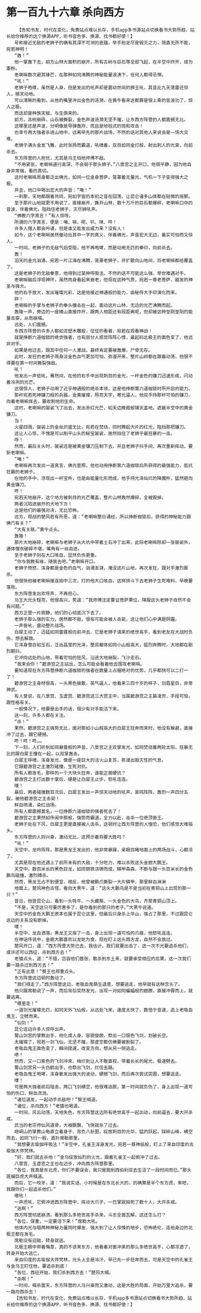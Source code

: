 # 第一百九十六章 杀向西方
        【告知书友，时代在变化，免费站点难以长存，手机app多书源站点切换看书大势所趋，站长给你推荐的这个换源APP，听书音色多、换源、找书都好使！】
       号称接近无敌的老狮子的确有其深不可测的底蕴，举手抬足尽是毁灭之力，简直无所不能，宛若神明！
       “轰！”
       他一掌轰下去，前方山林大面积的崩开，所有古树与巨石等全部飞起，在半空中炸开，成为齑粉。
       老喇嘛数次避其锋芒，在那种如同沸腾的神秘能量浪涛下，任何人都得忌惮。
       “吼！”
       老狮子咆哮，虽然是人身，但是发出的吼声却是震动世间的狮王吼，其音比九天落雷还惊人，撼天动地。
       可以清晰的看到，从他的嘴里冲出金色的涟漪，在黄牛看来这都算是很上乘的音波功了，惊人之极。
       而这却是种族天赋，与生俱来的。
       前方，古树崩碎，山石被撕裂，金色声波涟漪无坚不摧，让东西方阵营的人都震撼无比。
       这哪里还是声波，分明像是导弹轰炸，而且是地毯式的饱和攻击！
       也幸亏两大强者杀进山地中，远离早先的那片战场，不然的话对其他人来说会是一场大灾难。
       老狮子满头金发飞舞，此时张扬而霸道，吼啸着，双目如同金灯般，射出刺人的光束，向前杀去。
       东方阵营的人担忧，尤其是马王怕他师傅不敌。
       “不用紧张，老喇嘛道行高深，不会弱于那头狮子。”八景宫之主开口，他很平静，因为他自身非常强，看的真切。
       这时老喇嘛周身都泛出佛光，如同一位金身菩萨，笼罩着无量光，气机一下子变得强大之极。
       并且，他口中喝出宏大的声音：“唵！”
       一刹那，天地都跟着共鸣，宛如宇宙的本初之音在回荡，让昆仑诸多山体都在轻微的摇颤。
       至于那片山地就更不用说了，直接崩开，撕开山林，数十万斤的巨石都爆碎，老喇嘛口中的音波，伴着佛光，阻挡住老狮子，灭尽狮吼声。
       “佛教六字真言！”有人惊呼。
       所谓的六字真言，便是：唵、嘛、呢、叭、咪、吽！
       许多人僧人都会吟诵，但是谁又能发出威力来？没有人！
       如今，这个老喇嘛居然催动出其中一字的真义，伴着佛光，声音宏大无边，着实可怕而又惊人。
       一时间，老狮子的无敌气焰受阻，他不再咆哮，而是动用无匹的拳印，向前杀去。
       轰！
       滔天的金光汹涌，宛若一片江海在沸腾，笼罩老狮子，并扩散向山地间，将老喇嘛都给覆盖了。
       这是老狮子的无敌拳意，他得到过某种呼吸法，不然的话不可能这么强，举世难遇对手。
       老喇嘛脑后浮现神环，虽然肉身看起来衰老，但现在这种气质，宛若一尊老菩萨，越发的神圣与强大。
       他的右手放大，发出璀璨光彩，这是他接近神通般的能力，由秘传大手印演化而来。
       砰！
       老喇嘛的手掌与老狮子的拳头撞击在一起，震动这片山林，无边的光芒沸腾而起。
       轰隆一声，旁边的一座矮山直接炸开，跟两人相距还有段距离呢，但却被这种至刚至阳的能量击穿，从而崩塌。
       远处，人们震撼。
       东西方阵营的许多人都如泥塑木雕般，怔怔的看着，宛若在观看神战！
       就是挣断六道枷锁的绝世强者，也有部分人感觉阵阵心悸，最起码北极王的面色变了，他远非对手。
       如果是他过去，跟其中任何一人激战，最终肯定要被轰爆，尸骨无存。
       此时，发狂的老狮子周身淡金色血气更加可怕，弥漫开来，整片山岭都在跟着动荡，他恨不得要在第一时间撕裂强敌。
       吼！
       他发出一声低吼，蓦然间，在他的右手中出现刺目的金光，一杆金色的镰刀迅速形成，闪动着冷冽的光芒。
       这很惊人，老狮子动用了近乎神通般的绝杀本领，这是他挣断第六道枷锁时所开启的能力。
       那杆宛若死神镰刀般的兵器，金黄璀璨，照亮天宇，寒光逼人，他双手持那杆可怕的镰刀，向着老喇嘛挥去，要收割他的生命。
       这时，老喇嘛的袈裟飞了出去，发出赤红光芒，如天边晚霞般铺天盖地，遮蔽半空中的黄金镰刀。
       当！
       火星四溅，袈裟上的金丝炽盛无比，宛若在焚烧，同时腾起大片的红光，阻挡那把镰刀。
       这让人心惊，不愧是可以削平山头的秘宝袈裟，居然挡住了老狮子最狂暴的一击。
       呼！
       然而，最后关头时，袈裟还是被黄金镰刀压制下去，并且老狮子抖手间，再次重新挥动，要斩老喇嘛。
       “唵！”
       老喇嘛再次发出一道真言，佛光普照，他也动用挣断第六道枷锁后所获得的最强能力，抵抗狂霸的老狮子。
       在他的手中，浮现出一杆宝杵，也是由能量化形而成，他手持光泽灿烂的降魔杵，猛然砸向黄金镰刀。
       咚！
       宛若天地崩开，这个地方被刺目的光芒覆盖，整片山林轰然爆碎，全被毁掉。
       两者沉陷进崩开的大地下方！
       这是他们的最强对决，无比恐怖。
       远方，观战的楚风若有所思，道：“老喇嘛整日诵经，所以挣断枷锁后，获得的神秘能力跟佛门有关？”
       “大有关联。”黄牛点头。
       轰隆！
       那片大地崩碎，老喇嘛与老狮子从大坑中带着土石冲了出来，此际老喇嘛除却一张袈裟外，通体僧衣破碎不堪，嘴角有一丝血迹。
       至于老狮子则在大口咳血，显然负伤更重。
       “你与我教有缘，随我去吧。”老喇嘛开口。
       老狮子愤怒，浑身都是金色的血气，汹涌澎湃，淹没这片山地，再次发狂，跟对手激烈厮杀。
       但很快他被老喇嘛接连拍中三次，打的他大口咳血，这样拼斗下去老狮子生死难料，早晚要落败。
       东方阵营发出欢呼声，不再担心。
       马王大光头锃亮，他很高兴，笑道：“我师傅注定要证菩萨果位，降服这头老狮子自然不会有问题。”
       西方正营一片寂静，他们的心彻底沉下去了。
       老狮子那么强的实力，居然都不敌，很有可能会被人击毙，这让他们心中满是阴霾。
       一声兽吼，震动整片战场。
       白犀王动了，迅猛如同雷霆般向前冲去，它是老狮子请来的绝世高手，看到老友在大战时负伤，想去解救。
       它浑身雪白如玉石，泛出晶莹的光泽，整具躯体如同小山般高大，猛烈奔腾时，大地都在剧烈颤抖。
       它冲向远处的山地，带着可怕的狂风，沿途大地崩裂，飞沙走石。
       “我来会你！”碧游宫之主站出，怎么可能会看着他去围攻老喇嘛。
       要知道现在东方阵营挣断六道枷锁的强者在数量上占据绝对的优势，几乎都快可以二打一了！
       碧游宫之主身材很高，一头黑色披散，英气逼人，他看来三四十岁的样子，剑眉星目，非常神武。
       有人曾说，在八景宫、玉虚宫、碧游宫这三大宫主中，当属碧游宫之主最凌厉，手段可怕，跟性格有关。
       一般情况下，他要是出手的话，很少有对手能活下来。
       这一刻，许多人都在关注。
       “杀！”
       果然，碧游宫之主强势无比，面对那如小山般高大的白犀王狂奔而来时，他没有躲避，直接冲了过去，跟它硬撼。
       咚！咚！咚……
       下一刻，人们听到如同暴雷般的声音，八景宫之主双掌发光，如同焚烧着两轮太阳，狂暴无比的跟白犀王撞在一起，以双掌轰击。
       白犀王呼啸，浑身发光，像是一座巨大的活火山复苏，弥漫出毁灭性的气息。
       它跟碧游宫之主激烈碰撞，生死对抗。
       所有人都发毛，那样的一个大块头狂奔，谁能正面硬抗？
       碧游宫之主打出数十掌后，硬是让白犀王止步，怒吼连连。
       噗！
       最后，两者碰撞数百次后，白犀王发出一声惊天动地的吼声，哀鸣阵阵，轰的一声四分五裂，被他碧游宫之主击毙！
       鲜血喷涌，染红战场。
       所有人都震撼莫名，一位挣断六道枷锁的强者死去了！
       碧游宫之主果然如传闻中那般，强势而霸道，全力以赴，击杀一位绝顶兽王。
       老狮子处在下风，白犀王更是直接被人击杀，这顿时让西方阵营的人惶恐，他们感觉大难临头。
       东方阵营的人则兴奋，激动无比，这预示着将要大胜吗？
       “吼！”
       天空中，龙吟阵阵，那是黑龙王发出的，他非常暴躁，亲眼目睹地面上的两场战斗，心都凉了。
       尤其是现在他还遇上了前所未有的大敌，十分吃力，难以杀败这头金翅大鹏王。
       天空中，数百米长的黑色巨龙，如同钢铁浇铸而成，鳞甲森森，不断与跟一头百米长的金色鹏鸟碰撞，激烈搏杀。
       然而，黑龙王占不到便宜，相反，他曾被鹏爪撕裂一大片鳞甲，那里鲜血淋淋
       地面上，楚风神色古怪，看向大黑牛，道：“这头大鹏鸟是不是当初在青铜山上出现的那一只？”
       昔日，他登昆仑山，看到一头牦牛、一头藏獒、一头金色的大鸟，齐聚青铜山顶上。
       “不是，天空这只可要厉害多了，是你看到的那只的老子。”大黑牛说道。
       天空中的金色大鹏王原本也属于昆仑这里，但最后只身杀上华山，强占了那里，不过跟昆仑这边的关系没有断掉。
       噗！
       半空中，龙血洒落，黑龙王又挨了一击，身上出现一道可怕的爪痕，他怒吼连连。
       在神话传说中，金翅大鹏喜欢以龙蛇为食，现在盯上这头西方龙，自然不会放过。
       楚风开口，道：“西方阵营大势已去，我估计，我们就要出击了，这一次不光要追杀他们，或许还可以西征，杀到西方去！”
       老猿点头，道：“不错，岂容他们嚣张，敢杀到东土来，就要承受相应的后果，这一次我们要一路杀过到西方去！”
       “正有此意！”獒王也郑重点头。
       东方阵营这边顿时轰动了。
       “我们得走了。”西方阵营这边，老吸血鬼萌生退意，想要逃走，他早就有这种念头了。
       他只跟席勒说了一声，而后背后突然发光，出现一对如同蝙蝠般的翅膀，直接冲霄而上，就要逃离。
       “哪里走！”
       一道剑光璀璨无匹，如同天外飞仙般，从远处飞来，速度太快了，数倍于音速，追上老吸血鬼王，立劈而来。
       “仙剑！”
       昆仑这边许多人惊呼出声。
       蜀山剑宫的掌教出手，他化成人身，容貌俊朗，祭出一口银色飞剑，划破长空。
       太璀璨了，宛若一剑飞仙，无坚不摧，那虚空都仿佛要被割裂了。
       老吸血鬼王面色变了，瞬间提速，改变方向，想从另一侧逃走。
       哧！
       然而，又一口紫色的飞剑冲来，绚烂到让人不敢直视，带着长长的尾光，极速劈去。
       蜀山剑宫另一头白鹤出手，也祭出飞剑，拦住去路。
       老吸血鬼王咆哮，浑身散发出强大的波动，硬撼飞剑，而后再次尝试突围，想要逃走。
       噗！
       可是两大强者前后阻击，两口飞剑横空，他很难逃脱，第一时间就负伤了，身上出现一道可怕的伤口，鲜血流淌。
       “诸位道友，一起动手杀敌吧！”獒王喊道。
       “诸位，杀向西方！”老猿也喝道。
       一时间，风云动荡，天地失色，东方阵营这边所有绝世高手一起出动，向前逼去，要大开杀戒。
       武当的老宗师仙风道骨，大袖飘飘，飞快就杀了过去。
       崆峒山的掌教山龟直立着身子，背负八卦图，绽放刺目的光华，猛的跃起，踩碎山峰，横空而去，如同飞行一般，直扑席勒那里。
       “我想要古瑜伽呼吸法！”半空中，孔雀王浑身发光，宛若一尊神祇般，盯上了来自印度的古瑜伽大师梵林。
       “好，我们就去杀他！”金乌绽放灿烈的火光，跟着孔雀王一起俯冲了过去。
       八景宫、玉虚宫之主也在迈步，冲向西方阵营那里。
       “各位，我真是东北虎，你们不要误会，我只是跑到西伯利亚去生活了一段时间而已。”那头斑斓巨虎大声喊道。
       而后，它一咬牙，道：“我说实话，小时候是在东北长大的，的确算是半个东方虎，来吧，我跟你们一起追杀他们。”
       嗷吼！
       一声虎吼，它俯冲进西方阵营中，挥动大爪子，一巴掌就拍死了数十人，大开杀戒。
       “逃啊！”
       西方阵营彻底崩溃，看到那么多绝世高手杀来，斗志全面瓦解，这还怎么打？
       “各位，保重，一定要活下来！”席勒大吼。
       他体内光与暗两种神秘力量同时爆发，强大到了让人惊悚的地步，恐怖绝伦，连他身边的北极王都在发毛。
       席勒没有迎敌，转身就逃。
       北极王眼中带着悔意，真的不该来东方，他看着对面冲来的那么多绝世高手，心都凉透了，转身开始大逃亡。
       来自印度的古瑜伽大师梵林，光头上全是冷汗，早已先一步狂奔而去，可是天空中的孔雀王与金乌王盯住他，要追杀到底！
       “各位，西征开始，我们杀到西方去！”楚风大喊。
       “杀啊！”
       一时间，喊杀震天，东方阵营的人马兴奋而又激动，这是大胜的局面，开始万里大追杀，要一路向西杀去！
       【告知书友，时代在变化，免费站点难以长存，手机app多书源站点切换看书大势所趋，站长给你推荐的这个换源APP，听书音色多、换源、找书都好使！】